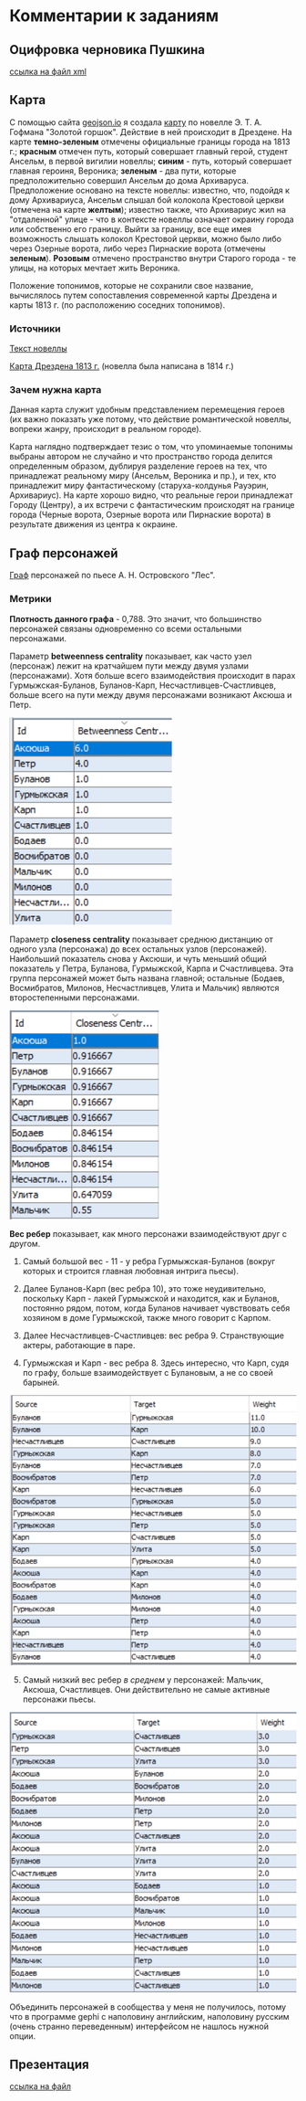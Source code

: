 # Комментарии к заданиям

## Оцифровка черновика Пушкина
[ссылка на файл xml](https://github.com/anser0301/Pushkin/blob/master/%D0%9F%D0%BE%D1%81%D0%BB%D0%B0%D0%BD%D0%B8%D0%B5%20%D0%BA%20%D0%94%D0%B5%D0%BB%D1%8C%D0%B2%D0%B8%D0%B3%D1%83.xml)

## Карта
С помощью сайта  [geojson.io](http://geojson.io/#map=2/20.0/0.0) я создала  [карту](https://github.com/anser0301/Pushkin/blob/master/map%20Hoffmann%20(1).geojson) по новелле Э. Т. А. Гофмана "Золотой горшок". Действие в ней происходит в Дрездене. На карте **темно-зеленым** отмечены официальные границы города на 1813 г.; **красным** отмечен путь, который совершает главный герой, студент Ансельм, в первой вигилии новеллы; **синим** - путь, который совершает главная героиня, Вероника; **зеленым** - два пути, которые предположительно совершил Ансельм до дома Архиваруса. Предположение основано на тексте новеллы: известно, что, подойдя к дому Архивариуса, Ансельм слышал бой колокола Крестовой церкви (отмечена на карте **желтым**); известно также, что Архивариус жил на "отдаленной" улице - что в контексте новеллы означает окраину города или собственно его границу. Выйти за границу, все еще имея возможность слышать колокол Крестовой церкви, можно было либо через Озерные ворота, либо через Пирнаские ворота (отмечены **зеленым**). **Розовым** отмечено пространство внутри Старого города - те улицы, на которых мечтает жить Вероника.

Положение топонимов, которые не сохранили свое название, вычислялось путем сопоставления современной карты Дрездена и карты 1813 г. (по расположению соседних топонимов).

### Источники
 [Текст новеллы](http://lib.ru/GOFMAN/gorshok.txt_with-big-pictures.html)
 
  [Карта Дрездена 1813 г.](http://www.deutschefotothek.de/documents/obj/70400031) (новелла была написана в 1814 г.)

### Зачем нужна карта
Данная карта служит удобным представлением перемещения героев (их важно показать уже потому, что действие романтической новеллы, вопреки жанру, происходит в реальном городе). 

Карта наглядно подтверждает тезис о том, что упоминаемые топонимы выбраны автором не случайно и что пространство города делится определенным образом, дублируя разделение героев на тех, что принадлежат реальному миру (Ансельм, Вероника и пр.), и тех, кто принадлежит миру фантастическому (старуха-колдунья Рауэрин, Архивариус). На карте хорошо видно, что реальные герои принадлежат Городу (Центру), а их встречи с фантастическим происходят на границе города (Черные ворота, Озерные ворота или Пирнаские ворота) в результате движения из центра к окраине.

## Граф персонажей

[Граф](https://github.com/anser0301/Pushkin/blob/master/%D0%B3%D1%80%D0%B0%D1%84_%D0%BB%D0%B5%D1%81.png) персонажей по пьесе А. Н. Островского "Лес".
### Метрики

**Плотность данного графа** - 0,788. Это значит, что большинство персонажей связаны одновременно со всеми остальными персонажами.

Параметр **betweenness centrality** показывает, как часто узел (персонаж) лежит на кратчайшем пути между двумя узлами (персонажами). Хотя больше всего взаимодействия происходит в парах Гурмыжская-Буланов, Буланов-Карп, Несчастливцев-Счастливцев, больше всего на пути между двумя персонажами возникают Аксюша и Петр.

![узлы, лежащие на кратчайшем пути у всевозможных пар узлов](https://github.com/anser0301/Pushkin/blob/master/betweennesss.PNG)

Параметр **closeness centrality** показывает среднюю дистанцию от одного узла (персонажа) до всех остальных узлов (персонажей). Наибольший показатель снова у Аксюши, и чуть меньший общий показатель у Петра, Буланова, Гурмыжской, Карпа и Счастливцева. Эта группа персонажей может быть названа главной; остальные (Бодаев, Восмибратов, Милонов, Несчастливцев, Улита и Мальчик) являются второстепенными персонажами.

![средняя дистанция от одного узла до всех остальных узлов](https://github.com/anser0301/Pushkin/blob/master/closeness.PNG)

**Вес ребер** показывает, как много персонажи взаимодействуют друг с другом.

1. Самый большой вес - 11 - у ребра Гурмыжская-Буланов (вокруг которых и строится главная любовная интрига пьесы).

2. Далее Буланов-Карп (вес ребра 10), это тоже неудивительно, поскольку Карп - лакей Гурмыжской и находится, как и Буланов, постоянно рядом, потом, когда Буланов начивает чувствовать себя хозяином в доме Гурмыжской, также много говорит с Карпом.

3. Далее Несчастливцев-Счастливцев: вес ребра 9. Странствующие актеры, работающие в паре.

4. Гурмыжская и Карп - вес ребра 8. Здесь интересно, что Карп, судя по графу, больше взаимодействует с Булановым, а не со своей барыней.

![вес ребер](https://github.com/anser0301/Pushkin/blob/master/%D0%B2%D0%B5%D1%811.PNG)

5. Самый низкий вес ребер _в_ _среднем_ у персонажей: Мальчик, Аксюша, Счастливцев. Они действительно не самые активные персонажи пьесы.

![вес ребер](https://github.com/anser0301/Pushkin/blob/master/%D0%B2%D0%B5%D1%812.PNG)

Объединить персонажей в сообщества у меня не получилось, потому что в программе gephi с наполовину английским, наполовину русским (очень странно переведенным) интерфейсом не нашлось нужной опции.

## Презентация
[ссылка на файл](https://github.com/anser0301/Pushkin/blob/master/Toward%20a%20digital%20geography%20of%20Hispanic%20Baroque%20art%20Sergeeva.pptx)
